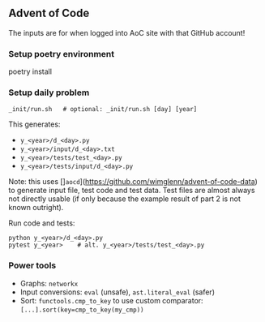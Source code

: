 ## Advent of Code

The inputs are for when logged into AoC site with that GitHub account!

### Setup poetry environment
poetry install

### Setup daily problem
```shell
_init/run.sh   # optional: _init/run.sh [day] [year]
```
This generates:
- `y_<year>/d_<day>.py`
- `y_<year>/input/d_<day>.txt`
- `y_<year>/tests/test_<day>.py`
- `y_<year>/tests/input/d_<day>.py`

Note: this uses []`aocd`](https://github.com/wimglenn/advent-of-code-data) to generate input file, test code and test data. Test files are almost always not directly usable (if only because the example result of part 2 is not known outright).

Run code and tests:
```shell
python y_<year>/d_<day>.py
pytest y_<year>    # alt. y_<year>/tests/test_<day>.py
```


### Power tools
- Graphs: `networkx`
- Input conversions: `eval` (unsafe), `ast.literal_eval` (safer)
- Sort: `functools.cmp_to_key` to use custom comparator: `[...].sort(key=cmp_to_key(my_cmp))`
